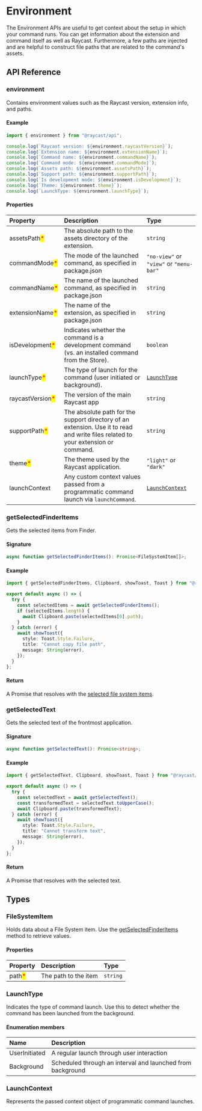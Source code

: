 # Environment

The Environment APIs are useful to get context about the setup in which your command runs. You can get information about the extension and command itself as well as Raycast. Furthermore, a few paths are injected and are helpful to construct file paths that are related to the command's assets.

## API Reference

### environment

Contains environment values such as the Raycast version, extension info, and paths.

#### Example

```typescript
import { environment } from "@raycast/api";

console.log(`Raycast version: ${environment.raycastVersion}`);
console.log(`Extension name: ${environment.extensionName}`);
console.log(`Command name: ${environment.commandName}`);
console.log(`Command mode: ${environment.commandMode}`);
console.log(`Assets path: ${environment.assetsPath}`);
console.log(`Support path: ${environment.supportPath}`);
console.log(`Is development mode: ${environment.isDevelopment}`);
console.log(`Theme: ${environment.theme}`);
console.log(`LaunchType: ${environment.launchType}`);
```

#### Properties

| Property | Description | Type |
| :--- | :--- | :--- |
| assetsPath<mark style="color:red;">*</mark> | The absolute path to the assets directory of the extension. | <code>string</code> |
| commandMode<mark style="color:red;">*</mark> | The mode of the launched command, as specified in package.json | <code>"no-view"</code> or <code>"view"</code> or <code>"menu-bar"</code> |
| commandName<mark style="color:red;">*</mark> | The name of the launched command, as specified in package.json | <code>string</code> |
| extensionName<mark style="color:red;">*</mark> | The name of the extension, as specified in package.json | <code>string</code> |
| isDevelopment<mark style="color:red;">*</mark> | Indicates whether the command is a development command (vs. an installed command from the Store). | <code>boolean</code> |
| launchType<mark style="color:red;">*</mark> | The type of launch for the command (user initiated or background). | <code>[LaunchType](environment.md#launchtype)</code> |
| raycastVersion<mark style="color:red;">*</mark> | The version of the main Raycast app | <code>string</code> |
| supportPath<mark style="color:red;">*</mark> | The absolute path for the support directory of an extension. Use it to read and write files related to your extension or command. | <code>string</code> |
| theme<mark style="color:red;">*</mark> | The theme used by the Raycast application. | <code>"light"</code> or <code>"dark"</code> |
| launchContext | Any custom context values passed from a programmatic command launch via `launchCommand`. | <code>[LaunchContext](environment.md#launchcontext)</code> |

### getSelectedFinderItems

Gets the selected items from Finder.

#### Signature

```typescript
async function getSelectedFinderItems(): Promise<FileSystemItem[]>;
```

#### Example

```typescript
import { getSelectedFinderItems, Clipboard, showToast, Toast } from "@raycast/api";

export default async () => {
  try {
    const selectedItems = await getSelectedFinderItems();
    if (selectedItems.length) {
      await Clipboard.paste(selectedItems[0].path);
    }
  } catch (error) {
    await showToast({
      style: Toast.Style.Failure,
      title: "Cannot copy file path",
      message: String(error),
    });
  }
};
```

#### Return

A Promise that resolves with the [selected file system items](#filesystemitem).

### getSelectedText

Gets the selected text of the frontmost application.

#### Signature

```typescript
async function getSelectedText(): Promise<string>;
```

#### Example

```typescript
import { getSelectedText, Clipboard, showToast, Toast } from "@raycast/api";

export default async () => {
  try {
    const selectedText = await getSelectedText();
    const transformedText = selectedText.toUpperCase();
    await Clipboard.paste(transformedText);
  } catch (error) {
    await showToast({
      style: Toast.Style.Failure,
      title: "Cannot transform text",
      message: String(error),
    });
  }
};
```

#### Return

A Promise that resolves with the selected text.

## Types

### FileSystemItem

Holds data about a File System item. Use the [getSelectedFinderItems](#getselectedfinderitems) method to retrieve values.

#### Properties

| Property | Description | Type |
| :--- | :--- | :--- |
| path<mark style="color:red;">*</mark> | The path to the item | <code>string</code> |

### LaunchType

Indicates the type of command launch. Use this to detect whether the command has been launched from the background.

#### Enumeration members

| Name          | Description                                                |
| :------------ | :--------------------------------------------------------- |
| UserInitiated | A regular launch through user interaction                  |
| Background    | Scheduled through an interval and launched from background |

### LaunchContext

Represents the passed context object of programmatic command launches.
